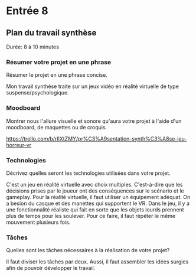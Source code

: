# Entrée 8
## Plan du travail synthèse
Durée: 8 à 10 minutes

### Résumer votre projet en une phrase
Résumer le projet en une phrase concise.   

Mon travail synthèse traite sur un jeux vidéo en réalité virtuelle de type suspense/psychologique. 

### Moodboard
Montrer nous l'allure visuelle et sonore qu'aura votre projet à l'aide d'un moodboard, de maquettes ou de croquis. 

https://trello.com/b/rIlXtZMY/pr%C3%A9sentation-synth%C3%A8se-jeu-horreur-vr

### Technologies
Décrivez quelles seront les technologies utilisées dans votre projet. 

C'est un jeu en réalité virtuelle avec choix multiples. C'est-à-dire que les décisions prises par le joueur ont des conséquences sur le scénario et le gameplay. Pour la réalité virtuelle, il faut utiliser un équipement adéquat. On a besion du casque et des manettes qui supportent le VR. Dans le jeu, il y a une fonctionnalité réaliste qui fait en sorte que les objets lourds prennent plus de temps pour les soulever. Pour ce faire, il faut répéter le même mouvement plusieurs fois.

### Tâches
Quelles sont les tâches nécessaires à la réalisation de votre projet? 

Il faut diviser les tâches par deux. Aussi, il faut assembler les idées surgies afin de pouvoir développer le travail.

